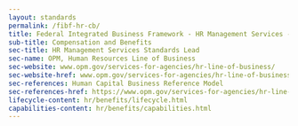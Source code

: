 ```yaml
---
layout: standards
permalink: /fibf-hr-cb/
title: Federal Integrated Business Framework - HR Management Services - Compensation and Benefits Standards
sub-title: Compensation and Benefits
sec-title: HR Management Services Standards Lead
sec-name: OPM, Human Resources Line of Business
sec-website: www.opm.gov/services-for-agencies/hr-line-of-business/
sec-website-href: www.opm.gov/services-for-agencies/hr-line-of-business/
sec-references: Human Capital Business Reference Model
sec-references-href: https://www.opm.gov/services-for-agencies/hr-line-of-business/hc-business-reference-model/
lifecycle-content: hr/benefits/lifecycle.html
capabilities-content: hr/benefits/capabilities.html
---
```

